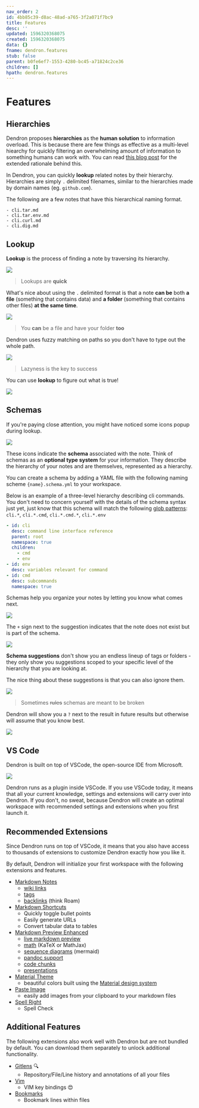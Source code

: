 ```yaml
---
nav_order: 2
id: 4bb85c39-d8ac-48ad-a765-3f2a071f7bc9
title: Features
desc: ''
updated: 1596320368075
created: 1596320368075
data: {}
fname: dendron.features
stub: false
parent: b0fe6ef7-1553-4280-bc45-a71824c2ce36
children: []
hpath: dendron.features
---
```

# Features

## Hierarchies

Dendron proposes **hierarchies** as the **human solution** to information overload. This is because there are few things as effective as a multi-level hiearchy for quickly filtering an overwhelming amount of information to something humans can work with. You can read [this blog post](https://kevinslin.com/organizing/its_not_you_its_your_knowledge_base/) for the extended rationale behind this.

In Dendron, you can quickly **lookup** related notes by their hierarchy. Hierarchies are simply `.` delimited filenames, similar to the hierarchies made by domain names (eg. `github.com`).

The following are a few notes that have this hierarchical naming format.

```
- cli.tar.md
- cli.tar.env.md
- cli.curl.md
- cli.dig.md
```

## Lookup

**Lookup** is the process of finding a note by traversing its hierarchy.

![](https://foundation-prod-assetspublic53c57cce-8cpvgjldwysl.s3-us-west-2.amazonaws.com/assets/images/lookup-cli.gif)

> Lookups are **quick**

What's nice about using the `.` delimited format is that a note **can be** both **a file** (something that contains data) and **a folder** (something that contains other files) **at the same time**.

![](https://foundation-prod-assetspublic53c57cce-8cpvgjldwysl.s3-us-west-2.amazonaws.com/assets/images/lookup-folder_and_file.gif)

> You **can** be a file and have your folder **too**

Dendron uses fuzzy matching on paths so you don't have to type out the whole path.

![](https://foundation-prod-assetspublic53c57cce-8cpvgjldwysl.s3-us-west-2.amazonaws.com/assets/images/lookup-fuzzy.gif)

> Lazyness is the key to success

You can use **lookup** to figure out what is true!

![](https://foundation-prod-assetspublic53c57cce-8cpvgjldwysl.s3-us-west-2.amazonaws.com/assets/images/lookup-bool.gif)

## Schemas

If you're paying close attention, you might have noticed some icons popup during lookup.

![](https://foundation-prod-assetspublic53c57cce-8cpvgjldwysl.s3-us-west-2.amazonaws.com/assets/images/schema-closeup.jpg)

These icons indicate the **schema** associated with the note. Think of schemas as an **optional type system** for your information. They describe the hierarchy of your notes and are themselves, represented as a hierarchy.

You can create a schema by adding a YAML file with the following naming scheme `{name}.schema.yml` to your workspace.

Below is an example of a three-level hierarchy describing cli commands. You don't need to concern yourself with the details of the schema syntax just yet, just know that this schema will match the following [glob patterns](https://facelessuser.github.io/wcmatch/glob/): `cli.*`, `cli.*.cmd`, `cli.*.cmd.*`, `cli.*.env`

```yml
- id: cli
  desc: command line interface reference
  parent: root
  namespace: true
  children:
    - cmd
    - env
- id: env
  desc: variables relevant for command
- id: cmd
  desc: subcommands
  namespace: true
```

Schemas help you organize your notes by letting you know what comes next.

![](https://foundation-prod-assetspublic53c57cce-8cpvgjldwysl.s3-us-west-2.amazonaws.com/assets/images/schema-suggest.gif)

The `+` sign next to the suggestion indicates that the note does not exist but is part of the schema.

![](https://foundation-prod-assetspublic53c57cce-8cpvgjldwysl.s3-us-west-2.amazonaws.com/assets/images/schema-plus.jpg)

**Schema suggestions** don't show you an endless lineup of tags or folders - they only show you suggestions scoped to your specific level of the hierarchy that you are looking at.

The nice thing about these suggestions is that you can also ignore them.

![](https://foundation-prod-assetspublic53c57cce-8cpvgjldwysl.s3-us-west-2.amazonaws.com/assets/images/schema-ignore.gif)

> Sometimes ~~rules~~ schemas are meant to be broken

Dendron will show you a `?` next to the result in future results but otherwise will assume that you know best.

![](https://foundation-prod-assetspublic53c57cce-8cpvgjldwysl.s3-us-west-2.amazonaws.com/assets/images/schema-question.jpg)

## VS Code

Dendron is built on top of VSCode, the open-source IDE from Microsoft.

![](https://foundation-prod-assetspublic53c57cce-8cpvgjldwysl.s3-us-west-2.amazonaws.com/assets/images/code-banner.jpg)

Dendron runs as a plugin inside VSCode. If you use VSCode today, it means that all your current knowledge, settings and extensions will carry over into Dendron. If you don't, no sweat, because Dendron will create an optimal workspace with recommended settings and extensions when you first launch it.

## Recommended Extensions

Since Dendron runs on top of VSCode, it means that you also have access to thousands of extensions to customize Dendron exactly how you like it.

By default, Dendron will initialize your first workspace with the following extensions and features.

- [Markdown Notes](https://marketplace.visualstudio.com/items?itemName=kortina.vscode-markdown-notes)
  - [wiki links](https://marketplace.visualstudio.com/items?itemName=kortina.vscode-markdown-notes)
  - [tags](https://marketplace.visualstudio.com/items?itemName=kortina.vscode-markdown-notes)
  - [backlinks](https://marketplace.visualstudio.com/items?itemName=kortina.vscode-markdown-notes) (think Roam)
- [Markdown Shortcuts](https://marketplace.visualstudio.com/items?itemName=mdickin.markdown-shortcuts)
  - Quickly toggle bullet points
  - Easily generate URLs
  - Convert tabular data to tables
- [Markdown Preview Enhanced](https://marketplace.visualstudio.com/items?itemName=shd101wyy.markdown-preview-enhanced)
  - [live markdown preview](https://marketplace.visualstudio.com/items?itemName=shd101wyy.markdown-preview-enhanced)
  - [math](https://shd101wyy.github.io/markdown-preview-enhanced/#/math) (KaTeX or MathJax)
  - [sequence diagrams](https://shd101wyy.github.io/markdown-preview-enhanced/#/diagrams?id=mermaid) (mermaid)
  - [pandoc support](https://shd101wyy.github.io/markdown-preview-enhanced/#/pandoc)
  - [code chunks](https://shd101wyy.github.io/markdown-preview-enhanced/#/code-chunk)
  - [presentations](https://rawgit.com/shd101wyy/markdown-preview-enhanced/master/docs/presentation-intro.html)
- [Material Theme](https://marketplace.visualstudio.com/items?itemName=equinusocio.vsc-material-theme)
  - beautiful colors built using the [Material design system](https://material.io/)
- [Paste Image](https://marketplace.visualstudio.com/items?itemName=mushan.vscode-paste-image)
  - easily add images from your clipboard to your markdown files
- [Spell Right](https://marketplace.visualstudio.com/items?itemName=ban.spellright)
  - Spell Check

## Additional Features

The following extensions also work well with Dendron but are not bundled by default. You can download them separately to unlock additional functionality.

- [Gitlens](https://marketplace.visualstudio.com/items?itemName=eamodio.gitlens) 🔍
  - Repository/File/Line history and annotations of all your files
- [Vim](https://marketplace.visualstudio.com/items?itemName=vscodevim.vim)
  - VIM key bindings 😍
- [Bookmarks](https://marketplace.visualstudio.com/items?itemName=alefragnani.Bookmarks)
  - Bookmark lines within files
